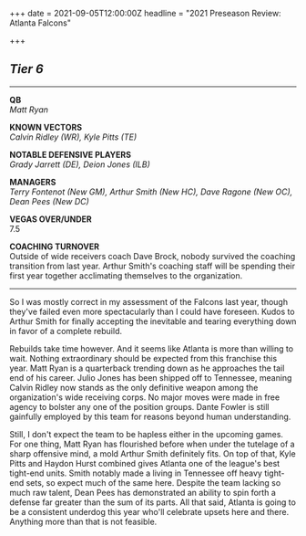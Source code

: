+++
date = 2021-09-05T12:00:00Z
headline = "2021 Preseason Review: Atlanta Falcons"

+++
## _Tier 6_

***

**QB**  
_Matt Ryan_

**KNOWN VECTORS**  
_Calvin Ridley (WR), Kyle Pitts (TE)_

**NOTABLE DEFENSIVE PLAYERS**  
_Grady Jarrett (DE), Deion Jones (ILB)_

**MANAGERS**  
_Terry Fontenot (New GM), Arthur Smith (New HC), Dave Ragone (New OC), Dean Pees (New DC)_

**VEGAS OVER/UNDER**  
7\.5

**COACHING TURNOVER**  
Outside of wide receivers coach Dave Brock, nobody survived the coaching transition from last year. Arthur Smith's coaching staff will be spending their first year together acclimating themselves to the organization.

***

So I was mostly correct in my assessment of the Falcons last year, though they've failed even more spectacularly than I could have foreseen. Kudos to Arthur Smith for finally accepting the inevitable and tearing everything down in favor of a complete rebuild.

Rebuilds take time however. And it seems like Atlanta is more than willing to wait. Nothing extraordinary should be expected from this franchise this year. Matt Ryan is a quarterback trending down as he approaches the tail end of his career. Julio Jones has been shipped off to Tennessee, meaning Calvin Ridley now stands as the only definitive weapon among the organization's wide receiving corps. No major moves were made in free agency to bolster any one of the position groups. Dante Fowler is still gainfully employed by this team for reasons beyond human understanding.

Still, I don't expect the team to be hapless either in the upcoming games. For one thing, Matt Ryan has flourished before when under the tutelage of a sharp offensive mind, a mold Arthur Smith definitely fits. On top of that, Kyle Pitts and Haydon Hurst combined gives Atlanta one of the league's best tight-end units. Smith notably made a living in Tennessee off heavy tight-end sets, so expect much of the same here. Despite the team lacking so much raw talent, Dean Pees has demonstrated an ability to spin forth a defense far greater than the sum of its parts. All that said, Atlanta is going to be a consistent underdog this year who'll celebrate upsets here and there. Anything more than that is not feasible.